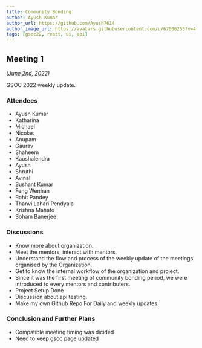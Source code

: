 ```yaml
---
title: Community Bonding
author: Ayush Kumar
author_url: https://github.com/Ayush7614
author_image_url: https://avatars.githubusercontent.com/u/67006255?v=4
tags: [gsoc22, react, ui, api]
---
```


<!--
SPDX-License-Identifier: CC-BY-SA-4.0

SPDX-FileCopyrightText: 2022 Ayush Kumar <@gmail.com>
-->

## Meeting 1
*(June 2nd, 2022)*

GSOC 2022 weekly update.

<!--truncate-->

### Attendees

- Ayush Kumar
- Katharina
- Michael
- Nicolas
- Anupam
- Gaurav
- Shaheem
- Kaushalendra
- Ayush
- Shruthi
- Avinal
- Sushant Kumar
- Feng Wenhan
- Rohit Pandey
- Thanvi Lahari Pendyala
- Krishna Mahato
- Soham Banerjee


### Discussions

- Know more about organization.
- Meet the mentors, interact with mentors.
- Understand the flow and process of the weekly update of the meetings organised by the Organization.
- Get to know the internal workflow of the organization and project.
- Since it was the first meeting of community bonding period, we were introduced to every mentors and contributers.
- Project Setup Done
- Discussion about api testing.
- Make my own Github Repo For Daily and weekly updates.


### Conclusion and Further Plans

- Compatible meeting timing was dicided
- Need to keep gsoc page updated